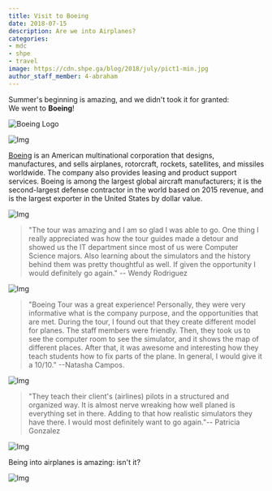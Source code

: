 ```yaml
---
title: Visit to Boeing
date: 2018-07-15
description: Are we into Airplanes?
categories:
- mdc
- shpe
- travel
image: https://cdn.shpe.ga/blog/2018/july/pict1-min.jpg
author_staff_member: 4-abraham
---
```


Summer's beginning is amazing, and we didn't took it for granted: <br/> We went to **Boeing**!

![Boeing Logo](https://s3.amazonaws.com/freebiesupply/large/2x/boeing-logo-png-transparent.png)

![Img](https://cdn.shpe.ga/blog/2018/july/pict6-min.jpg)

 [Boeing](https://boeing.com) is an American multinational corporation that designs, manufactures, and sells airplanes, rotorcraft, rockets, satellites, and missiles worldwide. The company also provides leasing and product support services. Boeing is among the largest global aircraft manufacturers; it is the second-largest defense contractor in the world based on 2015 revenue, and is the largest exporter in the United States by dollar value.

![Img](https://cdn.shpe.ga/blog/2018/july/pict2-min.jpg)

>"The tour was amazing and I am so glad I was able to go. One thing I really appreciated was how the tour guides made a detour and showed us the IT department since most of us were Computer Science majors. Also learning about the simulators and the history behind them was pretty thoughtful as well. If given the opportunity I would definitely go again." -- Wendy Rodriguez

![Img](https://cdn.shpe.ga/blog/2018/july/pict3-min.jpg)

>"Boeing Tour was a great experience! Personally, they were very informative what is the company purpose, and the opportunities that are met. During the tour, I found out that they create different model for planes. The staff members were friendly. Then, they took us to see the computer room to see the simulator, and it shows the map of different places. After that, it was awesome and interesting how they teach students how to fix parts of the plane. In general, I would give it a 10/10." --Natasha Campos.

![Img](https://cdn.shpe.ga/blog/2018/july/pict4-min.jpg)

> "They teach their client's (airlines) pilots in a structured and organized way. It is almost nerve wreaking how well planed is everything set in there. Adding to that how realistic simulators they have there. I would most definitely want to go again."-- Patricia Gonzalez

![Img](https://cdn.shpe.ga/blog/2018/july/pict5-min.jpg)

Being into airplanes is amazing: isn't it?

![Img](https://cdn.shpe.ga/blog/2018/july/pict7-min.jpg)

